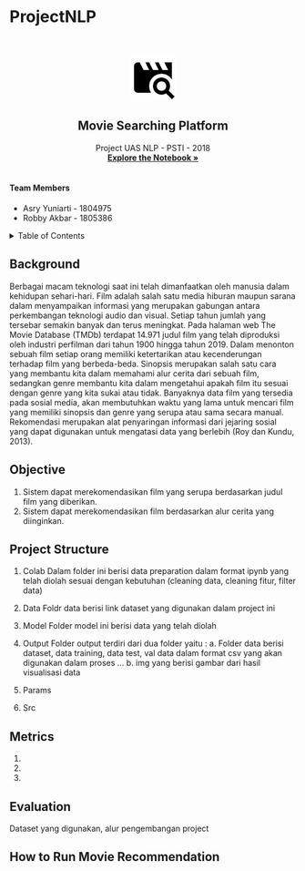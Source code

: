 # ProjectNLP

<!-- PROJECT LOGO -->
<br />
<p align="center">
  <a href="https://github.com/RobbyAkbar/JobFlex">
    <img src="movie_search.png" alt="Logo" height="80">
  </a>

  <h2 align="center">Movie Searching Platform</h2>

  <p align="center">
    Project UAS NLP - PSTI - 2018
    <br />
    <a href="https://colab.research.google.com/drive/1p1Zpx1bHn_iB5ai0uxlq5R7mcq4a0xNI"><strong>Explore the Notebook »</strong></a>
    <br />
    <br />
  </p>
</p>

<h4>Team Members</h4>
<ul>
  <li>Asry Yuniarti - 1804975</li>
  <li>Robby Akbar - 1805386</li>
</ul>

<!-- TABLE OF CONTENTS -->
<details>
  <summary>Table of Contents</summary>
  <ol>
    <li><a href="#background">Background</a></li>
    <li><a href="#objective">Objective</a></li>
    <li><a href="#projectstructure">Project Structure</a></li>
    <li><a href="#metrics">Metrics</a></li>
    <li><a href="#evaluation">Evaluation</a></li>
    <li><a href="#howtorunmovierecommend">How to Run Movie Recommendation</a></li>
  </ol>
</details>

## Background
Berbagai macam teknologi saat ini telah dimanfaatkan oleh manusia dalam kehidupan sehari-hari. Film adalah salah satu media hiburan maupun sarana dalam menyampaikan informasi yang merupakan gabungan antara perkembangan teknologi audio dan visual. Setiap tahun jumlah yang tersebar semakin banyak dan terus meningkat. Pada halaman web The Movie
Database (TMDb) terdapat 14.971 judul film yang telah diproduksi oleh industri perfilman dari tahun 1900 hingga tahun 2019. Dalam menonton sebuah film setiap orang memiliki ketertarikan atau kecenderungan terhadap film yang berbeda-beda. Sinopsis merupakan salah satu cara yang membantu kita dalam memahami alur cerita dari sebuah film, sedangkan genre membantu kita dalam mengetahui apakah film itu sesuai dengan genre yang kita sukai atau tidak.
Banyaknya data film yang tersedia pada sosial media, akan membutuhkan waktu yang lama untuk mencari film yang memiliki sinopsis dan genre yang serupa atau sama secara manual. Rekomendasi merupakan alat penyaringan informasi dari jejaring sosial yang dapat digunakan untuk mengatasi data yang berlebih (Roy dan Kundu, 2013). 

## Objective
1. Sistem dapat merekomendasikan film yang serupa berdasarkan judul film yang diberikan.
2. Sistem dapat merekomendasikan film berdasarkan alur cerita yang diinginkan.

## Project Structure
1. Colab
Dalam folder ini berisi data preparation dalam format ipynb yang telah diolah sesuai dengan kebutuhan (cleaning data, cleaning fitur, filter data)
2. Data
Foldr data berisi link dataset yang digunakan dalam project ini
3. Model
Folder model ini berisi data yang telah diolah 
4. Output
Folder output terdiri dari dua folder yaitu :
a. Folder data berisi dataset, data training, data test, val data dalam format csv yang akan digunakan dalam proses ...
b. img yang berisi gambar dari hasil visualisasi data
4. Params

5. Src


## Metrics
1. 
2. 
3. 

## Evaluation
Dataset yang digunakan, alur pengembangan project

## How to Run Movie Recommendation
